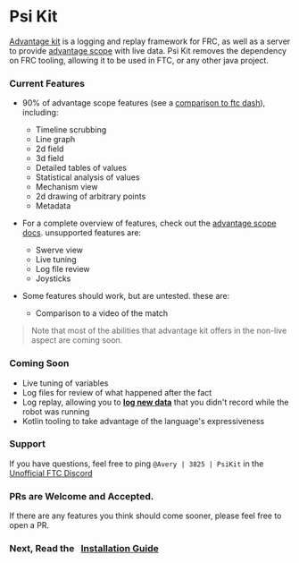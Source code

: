 # Psi Kit

[Advantage kit](https://docs.advantagekit.org) is a logging and replay framework for FRC, as well as a server to provide [advantage scope](https://docs.advantagescope.com) with live data. Psi Kit removes the dependency on FRC tooling, allowing it to be used in FTC, or any other java project.

### Current Features

* 90% of advantage scope features (see a [comparison to ftc dash](compare.md)), including:
  - Timeline scrubbing 
  - Line graph
  - 2d field
  - 3d field
  - Detailed tables of values
  - Statistical analysis of values
  - Mechanism view
  - 2d drawing of arbitrary points
  - Metadata

* For a complete overview of features, check out the [advantage scope docs](https://docs.advantagescope.org/category/tab-reference). unsupported features are:
  - Swerve view
  - Live tuning
  - Log file review
  - Joysticks

* Some features should work, but are untested. these are: 
  - Comparison to a video of the match

> Note that most of the abilities that advantage kit offers in the non-live aspect are coming soon.

### Coming Soon
* Live tuning of variables
* Log files for review of what happened after the fact
* Log replay, allowing you to **[log new data](https://docs.advantagekit.org/getting-started/what-is-advantagekit/example-output-logging)** that you didn't record while the robot was running
* Kotlin tooling to take advantage of the language's expressiveness

### Support
If you have questions, feel free to ping `@Avery | 3825 | PsiKit` in the [Unofficial FTC Discord](https://discord.gg/ftc)

### PRs are Welcome and Accepted. 
If there are any features you think should come sooner, please feel free to open a PR. 

### Next, Read the &nbsp; [Installation Guide](installing.md)